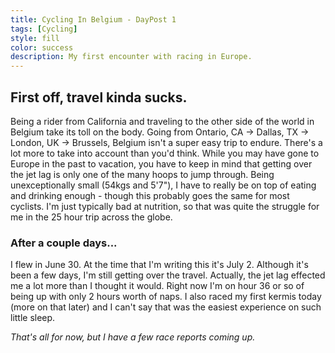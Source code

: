 ```yaml
---
title: Cycling In Belgium - DayPost 1
tags: [Cycling]
style: fill
color: success
description: My first encounter with racing in Europe.
---
```


## First off, travel kinda sucks.

Being a rider from California and traveling to the other side of the world in Belgium take its toll on the body. Going from Ontario, CA -> Dallas, TX -> London, UK -> Brussels, Belgium isn't a super easy trip to endure. There's a lot more to take into account than you'd think. While you may have gone to Europe in the past to vacation, you have to keep in mind that getting over the jet lag is only one of the many hoops to jump through. Being unexceptionally small (54kgs and 5'7"), I have to really be on top of eating and drinking enough - though this probably goes the same for most cyclists. I'm just typically bad at nutrition, so that was quite the struggle for me in the 25 hour trip across the globe.

### After a couple days...

I flew in June 30. At the time that I'm writing this it's July 2. Although it's been a few days, I'm still getting over the travel. Actually, the jet lag effected me a lot more than I thought it would. Right now I'm on hour 36 or so of being up with only 2 hours worth of naps. I also raced my first kermis today (more on that later) and I can't say that was the easiest experience on such little sleep.

*That's all for now, but I have a few race reports coming up.*

